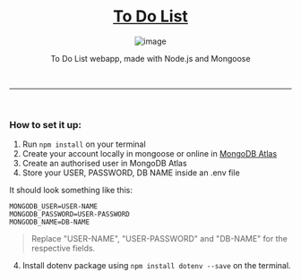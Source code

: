 <div align="center">

  <h1><a href="https://to-do-list-nsdh.onrender.com/">To Do List</a></h1>

  ![image](https://user-images.githubusercontent.com/93904438/212157590-38742fd8-d980-456a-aa2b-42b41581fd6e.png)

  <p>To Do List webapp, made with Node.js and Mongoose</p>

</div>

</br>

---

</br>

### How to set it up:
1. Run `npm install` on your terminal
2. Create your account locally in mongoose or online in [MongoDB Atlas](https://www.mongodb.com/atlas/database)
3. Create an authorised user in MongoDB Atlas
4. Store your USER, PASSWORD, DB NAME inside an .env file

It should look something like this:

```
MONGODB_USER=USER-NAME
MONGODB_PASSWORD=USER-PASSWORD
MONGODB_NAME=DB-NAME
```

> Replace "USER-NAME", "USER-PASSWORD" and "DB-NAME" for the respective fields.

4. Install dotenv package using `npm install dotenv --save` on the terminal.
